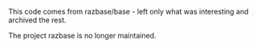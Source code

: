 This code comes from razbase/base - left only what was interesting and archived the rest.

The project razbase is no longer maintained.

